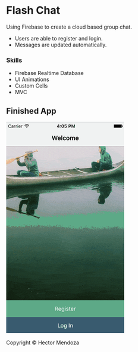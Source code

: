 # Flash Chat
Using Firebase to create a cloud based group chat.

- Users are able to register and login.
- Messages are updated automatically.

### Skills
* Firebase Realtime Database
* UI Animations
* Custom Cells
* MVC

## Finished App
![flashchat](flashchat.gif)

Copyright © Hector Mendoza
